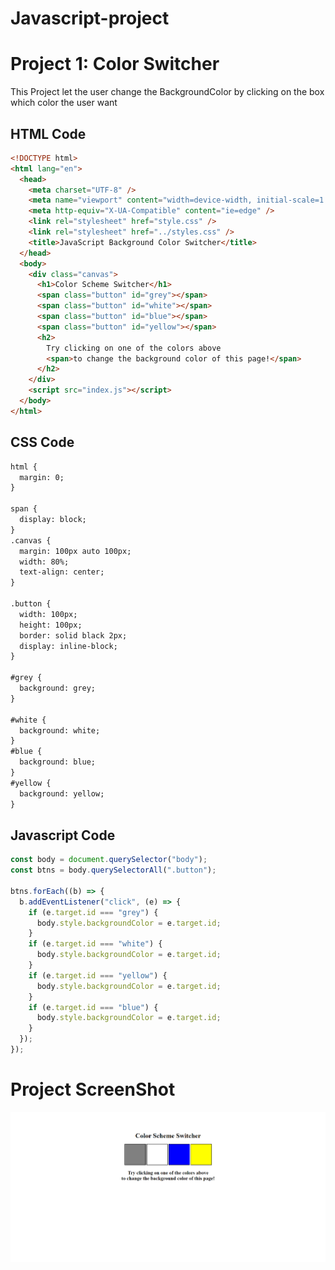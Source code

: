 # Javascript-project

# Project 1: Color Switcher
This Project let the user change the BackgroundColor by clicking on the box which color the user want
## HTML Code
``` html
<!DOCTYPE html>
<html lang="en">
  <head>
    <meta charset="UTF-8" />
    <meta name="viewport" content="width=device-width, initial-scale=1.0" />
    <meta http-equiv="X-UA-Compatible" content="ie=edge" />
    <link rel="stylesheet" href="style.css" />
    <link rel="stylesheet" href="../styles.css" />
    <title>JavaScript Background Color Switcher</title>
  </head>
  <body>
    <div class="canvas">
      <h1>Color Scheme Switcher</h1>
      <span class="button" id="grey"></span>
      <span class="button" id="white"></span>
      <span class="button" id="blue"></span>
      <span class="button" id="yellow"></span>
      <h2>
        Try clicking on one of the colors above
        <span>to change the background color of this page!</span>
      </h2>
    </div>
    <script src="index.js"></script>
  </body>
</html>


```
## CSS Code
``` html
html {
  margin: 0;
}

span {
  display: block;
}
.canvas {
  margin: 100px auto 100px;
  width: 80%;
  text-align: center;
}

.button {
  width: 100px;
  height: 100px;
  border: solid black 2px;
  display: inline-block;
}

#grey {
  background: grey;
}

#white {
  background: white;
}
#blue {
  background: blue;
}
#yellow {
  background: yellow;
}

```
## Javascript Code
```javascript
const body = document.querySelector("body");
const btns = body.querySelectorAll(".button");

btns.forEach((b) => {
  b.addEventListener("click", (e) => {
    if (e.target.id === "grey") {
      body.style.backgroundColor = e.target.id;
    }
    if (e.target.id === "white") {
      body.style.backgroundColor = e.target.id;
    }
    if (e.target.id === "yellow") {
      body.style.backgroundColor = e.target.id;
    }
    if (e.target.id === "blue") {
      body.style.backgroundColor = e.target.id;
    }
  });
});
```

# Project ScreenShot

![project screenShot](https://github.com/ajaybhuj/Javascript-project/blob/main/Color%20Scheme%20Switcher/screenshot.png)
